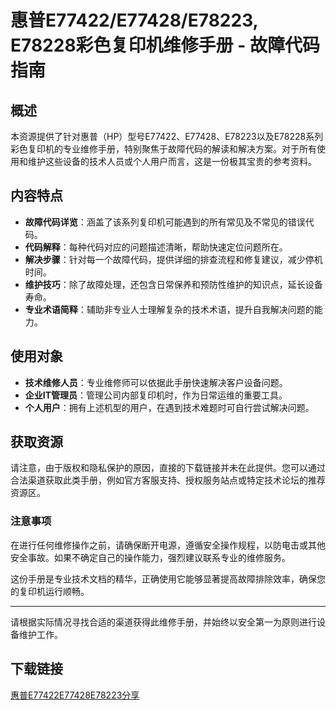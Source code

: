 # 惠普E77422/E77428/E78223, E78228彩色复印机维修手册 - 故障代码指南

## 概述

本资源提供了针对惠普（HP）型号E77422、E77428、E78223以及E78228系列彩色复印机的专业维修手册，特别聚焦于故障代码的解读和解决方案。对于所有使用和维护这些设备的技术人员或个人用户而言，这是一份极其宝贵的参考资料。

## 内容特点

- **故障代码详览**：涵盖了该系列复印机可能遇到的所有常见及不常见的错误代码。
- **代码解释**：每种代码对应的问题描述清晰，帮助快速定位问题所在。
- **解决步骤**：针对每一个故障代码，提供详细的排查流程和修复建议，减少停机时间。
- **维护技巧**：除了故障处理，还包含日常保养和预防性维护的知识点，延长设备寿命。
- **专业术语简释**：辅助非专业人士理解复杂的技术术语，提升自我解决问题的能力。

## 使用对象

- **技术维修人员**：专业维修师可以依据此手册快速解决客户设备问题。
- **企业IT管理员**：管理公司内部复印机时，作为日常运维的重要工具。
- **个人用户**：拥有上述机型的用户，在遇到技术难题时可自行尝试解决问题。

## 获取资源

请注意，由于版权和隐私保护的原因，直接的下载链接并未在此提供。您可以通过合法渠道获取此类手册，例如官方客服支持、授权服务站点或特定技术论坛的推荐资源区。

### 注意事项

在进行任何维修操作之前，请确保断开电源，遵循安全操作规程，以防电击或其他安全事故。如果不确定自己的操作能力，强烈建议联系专业的维修服务。

这份手册是专业技术文档的精华，正确使用它能够显著提高故障排除效率，确保您的复印机运行顺畅。

---

请根据实际情况寻找合适的渠道获得此维修手册，并始终以安全第一为原则进行设备维护工作。

## 下载链接

[惠普E77422E77428E78223分享](https://pan.quark.cn/s/6662cac193b3)